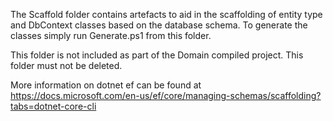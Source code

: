 The Scaffold folder contains artefacts to aid in the scaffolding of entity type and DbContext classes based on the database schema.
To generate the classes simply run Generate.ps1 from this folder.

This folder is not included as part of the Domain compiled project. This folder must not be deleted.

More information on dotnet ef can be found at https://docs.microsoft.com/en-us/ef/core/managing-schemas/scaffolding?tabs=dotnet-core-cli
